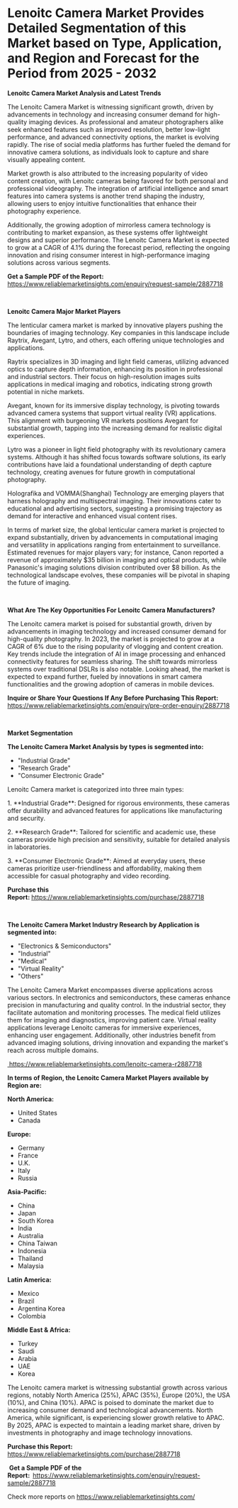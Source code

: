 <p><h1>Lenoitc Camera Market Provides Detailed Segmentation of this Market based on Type, Application, and Region and Forecast for the Period from 2025 - 2032</h1></p><p><strong>Lenoitc Camera Market Analysis and Latest Trends</strong></p>
<p><p>The Lenoitc Camera Market is witnessing significant growth, driven by advancements in technology and increasing consumer demand for high-quality imaging devices. As professional and amateur photographers alike seek enhanced features such as improved resolution, better low-light performance, and advanced connectivity options, the market is evolving rapidly. The rise of social media platforms has further fueled the demand for innovative camera solutions, as individuals look to capture and share visually appealing content.</p><p>Market growth is also attributed to the increasing popularity of video content creation, with Lenoitc cameras being favored for both personal and professional videography. The integration of artificial intelligence and smart features into camera systems is another trend shaping the industry, allowing users to enjoy intuitive functionalities that enhance their photography experience.</p><p>Additionally, the growing adoption of mirrorless camera technology is contributing to market expansion, as these systems offer lightweight designs and superior performance. The Lenoitc Camera Market is expected to grow at a CAGR of 4.1% during the forecast period, reflecting the ongoing innovation and rising consumer interest in high-performance imaging solutions across various segments.</p></p>
<p><strong>Get a Sample PDF of the Report:&nbsp;</strong> <a href="https://www.reliablemarketinsights.com/enquiry/request-sample/2887718?utm_campaign=2993&utm_medium=2&utm_source=Github&utm_content=ia&utm_term=14032025&utm_id=lenoitc-camera">https://www.reliablemarketinsights.com/enquiry/request-sample/2887718</a></p>
<p>&nbsp;</p>
<p><strong>Lenoitc Camera Major Market Players</strong></p>
<p><p>The lenticular camera market is marked by innovative players pushing the boundaries of imaging technology. Key companies in this landscape include Raytrix, Avegant, Lytro, and others, each offering unique technologies and applications.</p><p>Raytrix specializes in 3D imaging and light field cameras, utilizing advanced optics to capture depth information, enhancing its position in professional and industrial sectors. Their focus on high-resolution images suits applications in medical imaging and robotics, indicating strong growth potential in niche markets.</p><p>Avegant, known for its immersive display technology, is pivoting towards advanced camera systems that support virtual reality (VR) applications. This alignment with burgeoning VR markets positions Avegant for substantial growth, tapping into the increasing demand for realistic digital experiences.</p><p>Lytro was a pioneer in light field photography with its revolutionary camera systems. Although it has shifted focus towards software solutions, its early contributions have laid a foundational understanding of depth capture technology, creating avenues for future growth in computational photography.</p><p>Holografika and VOMMA(Shanghai) Technology are emerging players that harness holography and multispectral imaging. Their innovations cater to educational and advertising sectors, suggesting a promising trajectory as demand for interactive and enhanced visual content rises.</p><p>In terms of market size, the global lenticular camera market is projected to expand substantially, driven by advancements in computational imaging and versatility in applications ranging from entertainment to surveillance. Estimated revenues for major players vary; for instance, Canon reported a revenue of approximately $35 billion in imaging and optical products, while Panasonic's imaging solutions division contributed over $8 billion. As the technological landscape evolves, these companies will be pivotal in shaping the future of imaging.</p></p>
<p>&nbsp;</p>
<p><strong>What Are The Key Opportunities For Lenoitc Camera Manufacturers?</strong></p>
<p><p>The Lenoitc camera market is poised for substantial growth, driven by advancements in imaging technology and increased consumer demand for high-quality photography. In 2023, the market is projected to grow at a CAGR of 6% due to the rising popularity of vlogging and content creation. Key trends include the integration of AI in image processing and enhanced connectivity features for seamless sharing. The shift towards mirrorless systems over traditional DSLRs is also notable. Looking ahead, the market is expected to expand further, fueled by innovations in smart camera functionalities and the growing adoption of cameras in mobile devices.</p></p>
<p><strong>Inquire or Share Your Questions If Any Before Purchasing This Report:</strong> <a href="https://www.reliablemarketinsights.com/enquiry/pre-order-enquiry/2887718?utm_campaign=2993&utm_medium=2&utm_source=Github&utm_content=ia&utm_term=14032025&utm_id=lenoitc-camera">https://www.reliablemarketinsights.com/enquiry/pre-order-enquiry/2887718</a></p>
<p>&nbsp;</p>
<p><strong>Market Segmentation</strong></p>
<p><strong>The Lenoitc Camera Market Analysis by types is segmented into:</strong></p>
<p><ul><li>"Industrial Grade"</li><li>"Research Grade"</li><li>"Consumer Electronic Grade"</li></ul></p>
<p><p>Lenoitc Camera market is categorized into three main types: </p><p>1. **Industrial Grade**: Designed for rigorous environments, these cameras offer durability and advanced features for applications like manufacturing and security.</p><p>2. **Research Grade**: Tailored for scientific and academic use, these cameras provide high precision and sensitivity, suitable for detailed analysis in laboratories.</p><p>3. **Consumer Electronic Grade**: Aimed at everyday users, these cameras prioritize user-friendliness and affordability, making them accessible for casual photography and video recording.</p></p>
<p><strong>Purchase this Report:&nbsp;</strong><a href="https://www.reliablemarketinsights.com/purchase/2887718?utm_campaign=2993&utm_medium=2&utm_source=Github&utm_content=ia&utm_term=14032025&utm_id=lenoitc-camera">https://www.reliablemarketinsights.com/purchase/2887718</a></p>
<p>&nbsp;</p>
<p><strong>The Lenoitc Camera Market Industry Research by Application is segmented into:</strong></p>
<p><ul><li>"Electronics & Semiconductors"</li><li>"Industrial"</li><li>"Medical"</li><li>"Virtual Reality"</li><li>"Others"</li></ul></p>
<p><p>The Lenoitc Camera Market encompasses diverse applications across various sectors. In electronics and semiconductors, these cameras enhance precision in manufacturing and quality control. In the industrial sector, they facilitate automation and monitoring processes. The medical field utilizes them for imaging and diagnostics, improving patient care. Virtual reality applications leverage Lenoitc cameras for immersive experiences, enhancing user engagement. Additionally, other industries benefit from advanced imaging solutions, driving innovation and expanding the market's reach across multiple domains.</p></p>
<p><a href="https://www.reliablemarketinsights.com/lenoitc-camera-r2887718?utm_campaign=2993&utm_medium=2&utm_source=Github&utm_content=ia&utm_term=14032025&utm_id=lenoitc-camera">&nbsp;https://www.reliablemarketinsights.com/lenoitc-camera-r2887718</a></p>
<p><strong>In terms of Region, the Lenoitc Camera Market Players available by Region are:</strong></p>
<p>
    <p> <strong> North America: </strong>
        <ul>
            <li>United States</li>
            <li>Canada</li>
        </ul>
        </p> 
    <p> <strong> Europe: </strong>
        <ul>
            <li>Germany</li>
            <li>France</li>
            <li>U.K.</li>
            <li>Italy</li>
            <li>Russia</li>
        </ul>
        </p> 
    <p> <strong> Asia-Pacific: </strong>
        <ul>
            <li>China</li>
            <li>Japan</li>
            <li>South Korea</li>
            <li>India</li>
            <li>Australia</li>
            <li>China Taiwan</li>
            <li>Indonesia</li>
            <li>Thailand</li>
            <li>Malaysia</li>
        </ul>
        </p> 
    <p> <strong> Latin America: </strong>
        <ul>
            <li>Mexico</li>
            <li>Brazil</li>
            <li>Argentina Korea</li>
            <li>Colombia</li>
        </ul>
        </p> 
    <p> <strong> Middle East & Africa: </strong>
        <ul>
            <li>Turkey</li>
            <li>Saudi</li>
            <li>Arabia</li>
            <li>UAE</li>
            <li>Korea</li>
        </ul>
    </p>
    </p>
<p><p>The Lenoitc camera market is witnessing substantial growth across various regions, notably North America (25%), APAC (35%), Europe (20%), the USA (10%), and China (10%). APAC is poised to dominate the market due to increasing consumer demand and technological advancements. North America, while significant, is experiencing slower growth relative to APAC. By 2025, APAC is expected to maintain a leading market share, driven by investments in photography and image technology innovations.</p></p>
<p><strong>Purchase this Report: </strong><a href="https://www.reliablemarketinsights.com/purchase/2887718?utm_campaign=2993&utm_medium=2&utm_source=Github&utm_content=ia&utm_term=14032025&utm_id=lenoitc-camera">https://www.reliablemarketinsights.com/purchase/2887718</a></p>
<p>&nbsp;<strong>Get a Sample PDF of the Report:&nbsp;&nbsp;</strong><a href="https://www.reliablemarketinsights.com/enquiry/request-sample/2887718?utm_campaign=2993&utm_medium=2&utm_source=Github&utm_content=ia&utm_term=14032025&utm_id=lenoitc-camera">https://www.reliablemarketinsights.com/enquiry/request-sample/2887718</a></p>
<p><strong></strong></p>
<p>Check more reports on <a href="https://www.reliablemarketinsights.com/?utm_campaign=2993&utm_medium=2&utm_source=Github&utm_content=ia&utm_term=14032025&utm_id=lenoitc-camera">https://www.reliablemarketinsights.com/</a></p>